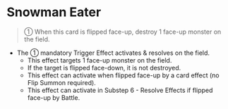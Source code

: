 # Snowman Eater

> ① When this card is flipped face-up, destroy 1 face-up monster on the field.

*   The ① mandatory Trigger Effect activates & resolves on the field.
    *   This effect targets 1 face-up monster on the field.
    *   If the target is flipped face-down, it is not destroyed.
    *   This effect can activate when flipped face-up by a card effect (no Flip Summon required).
    *   This effect can activate in Substep 6 - Resolve Effects if flipped face-up by Battle.
